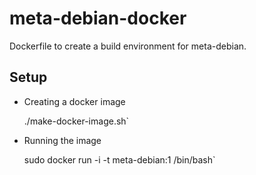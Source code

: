 meta-debian-docker
==================

Dockerfile to create a build environment for meta-debian.

Setup
-----

- Creating a docker image

    ./make-docker-image.sh`

- Running the image

    sudo docker run -i -t meta-debian:1 /bin/bash`

